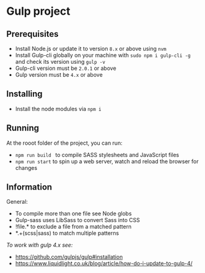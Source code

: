# Gulp project

## Prerequisites

- Install Node.js or update it to version ```8.x``` or above using ```nvm```
- Install Gulp-cli globally on your machine with ```sudo npm i gulp-cli -g``` and check its version using ```gulp -v```
- Gulp-cli version must be ```2.0.1``` or above
- Gulp version must be ```4.x``` or above

## Installing

- Install the node modules via ```npm i```

## Running

At the rooot folder of the project, you can run:
- ```npm run build ``` to compile SASS stylesheets and JavaScript files
- ```npm run start``` to spin up a web server, watch and reload the browser for changes

## Information

General:
- To compile more than one file see Node globs
- Gulp-sass uses LibSass to convert Sass into CSS
- !file.* to exclude a file from a matched pattern
- *.+(scss|sass) to match multiple patterns

*To work with gulp 4.x see:*
- https://github.com/gulpjs/gulp#installation
- https://www.liquidlight.co.uk/blog/article/how-do-i-update-to-gulp-4/
